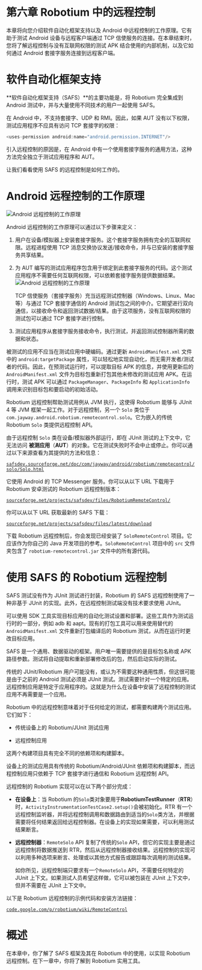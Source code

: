 # 第六章 Robotium 中的远程控制

本章将向您介绍软件自动化框架支持以及 Android 中远程控制的工作原理。它有助于测试 Android 设备与远程客户端通过 TCP 信使服务的连接。在本章结束时，您将了解远程控制与没有互联网权限的测试 APK 结合使用的内部机制，以及它如何通过 Android 套接字服务连接到远程客户端。

# 软件自动化框架支持

**软件自动化框架支持（SAFS）**的主要功能是，将 Robotium 完全集成到 Android 测试中，并与大量使用不同技术的用户一起使用 SAFS。

在 Android 中，不支持套接字、UDP 和 RMI。因此，如果 AUT 没有以下权限，测试应用程序不应具有访问 TCP 套接字的权限：

```kt
<uses-permission android:name="android.permission.INTERNET"/>
```

引入远程控制的原因是，在 Android 中有一个使用套接字服务的通用方法，这种方法完全独立于测试应用程序和 AUT。

让我们看看使用 SAFS 的远程控制是如何工作的。

# Android 远程控制的工作原理

![Android 远程控制的工作原理](img/8010OS_06_01.jpg)

Android 远程控制的工作原理可以通过以下步骤来定义：

1.  用户在设备/模拟器上安装套接字服务。这个套接字服务拥有完全的互联网权限。远程进程使用 TCP 消息交换协议发送/接收命令，并与已安装的套接字服务共享结果。

1.  为 AUT 编写的测试应用程序包含用于绑定到此套接字服务的代码。这个测试应用程序不需要任何互联网权限，可以依赖套接字服务提供数据结果。![Android 远程控制的工作原理](img/8010OS_06_02.jpg)

    TCP 信使服务（套接字服务）充当远程测试控制器（Windows、Linux、Mac 等）与通过 TCP 套接字通信的 Android 测试包之间的中介。它期望进行双向通信，以接收命令和返回测试数据/结果。由于这项服务，没有互联网权限的测试包可以通过 TCP 套接字进行控制。

1.  测试应用程序从套接字服务接收命令，执行测试，并返回测试控制器所需的数据和状态。

被测试的应用不应当在测试应用中硬编码。通过更新 `AndroidManifest.xml` 文件中的 `android:targetPackage` 属性，可以轻松地实现自动化，而无需开发者/测试者的代码。因此，在预测试运行时，可以提取目标 APK 的信息，并使用更新后的 `AndroidManifest.xml` 文件为目标包重新打包其他未修改的测试应用 APK。在运行时，测试 APK 可以通过 `PackageManager`、`PackageInfo` 和 `ApplicationInfo` 调用来识别目标包和要启动的初始活动。

Robotium 远程控制帮助测试用例从 JVM 执行，这使得 Robotium 能够与 JUnit 4 等 JVM 框架一起工作。对于远程控制，另一个 `Solo` 类位于 `com.jayway.android.robotium.remotecontrol.solo`。它为嵌入的传统 Robotium `Solo` 类提供远程控制 API。

由于远程控制 `Solo` 类在设备/模拟器外部运行，即在 JUnit 测试的上下文中，它无法访问 **被测应用**（**AUT**）的对象。它在测试失败时不会中止或停止。你可以通过以下来源查看为其提供的方法和信息：

[`safsdev.sourceforge.net/doc/com/jayway/android/robotium/remotecontrol/solo/Solo.html`](http://safsdev.sourceforge.net/doc/com/jayway/android/robotium/remotecontrol/solo/Solo.html)

它使用 Android 的 TCP Messenger 服务。你可以从以下 URL 下载用于 Robotium 安卓测试的 Robotium 远程控制版本：

[`sourceforge.net/projects/safsdev/files/RobotiumRemoteControl/`](http://sourceforge.net/projects/safsdev/files/RobotiumRemoteControl/)

你可以从以下 URL 获取最新的 SAFS 下载：

[`sourceforge.net/projects/safsdev/files/latest/download`](http://sourceforge.net/projects/safsdev/files/latest/download)

下载 Robotium 远程控制后，你会发现已经安装了 `SoloRemoteControl` 项目。它应该作为你自己的 Java 开发项目的参考。`SoloRemoteControl` 项目中的 `src` 文件夹包含了 `robotium-remotecontrol.jar` 文件中的所有源代码。

# 使用 SAFS 的 Robotium 远程控制

SAFS 测试没有作为 JUnit 测试进行封装，Robotium 的 SAFS 远程控制使用了一种非基于 JUnit 的实现。此外，在远程控制测试端没有技术要求使用 JUnit。

可以使用 SDK 工具实现目标应用的自动化测试设置和部署。这些工具作为测试运行时的一部分，例如 adb 和 aapt。现有的打包工具可以用来使用替代的 `AndroidManifest.xml` 文件重新打包编译后的 Robotium 测试，从而在运行时更改目标应用。

SAFS 是一个通用、数据驱动的框架。用户唯一需要提供的是目标包名称或 APK 路径参数。测试将自动提取和重新部署修改后的包，然后启动实际的测试。

传统的 JUnit/Robotium 用户可能没有，或认为不需要这种通用性质，但这很可能是由于之前的 Android 测试必须是 JUnit 测试。测试需要针对一个特定的应用。远程控制应用是特定于应用程序的。这就是为什么在设备中安装了远程控制的测试应用不再需要是一个应用。

Robotium 中的远程控制意味着对于任何给定的测试，都需要构建两个测试应用。它们如下：

+   传统设备上的 Robotium/JUnit 测试应用

+   远程控制应用

这两个构建项目具有完全不同的依赖项和构建脚本。

设备上的测试应用具有传统的 Robotium/Android/JUnit 依赖项和构建脚本，而远程控制应用只依赖于 TCP 套接字进行通信和 Robotium 远程控制 API。

远程控制的 Robotium 实现可以在以下两个部分完成：

+   **在设备上**：当 Robotium 的`Solo`类对象要用于**RobotiumTestRunner**（**RTR**）时，`ActivityInstrumentationTestCase2.setup()`会被初始化。RTR 有一个远程控制监听器，并将远程控制调用和数据路由到适当的`Solo`类方法，并根据需要将任何结果返回给远程控制器。在设备上的实现如果需要，可以利用测试结果断言。

+   **远程控制器**：`RemoteSolo` API 复制了传统的`Solo` API，但它的实现主要是通过远程控制将数据推送到 RTR，然后从远程控制器接收结果。远程控制的实现可以利用多种选项来断言、处理或以其他方式报告或跟踪每次调用的测试结果。

    如你所见，远程控制端只要求有一个`RemoteSolo` API，不需要任何特定的 JUnit 上下文。如果测试人员希望这样做，它可以被包装在 JUnit 上下文中，但并不需要在 JUnit 上下文中。

以下是 Robotium 远程控制的示例代码和安装方法链接：

[`code.google.com/p/robotium/wiki/RemoteControl`](http://code.google.com/p/robotium/wiki/RemoteControl)

# 概述

在本章中，你了解了 SAFS 框架及其在 Robotium 中的使用，以实现 Robotium 远程控制。在下一章中，你将了解到 Robotium 实用工具。
